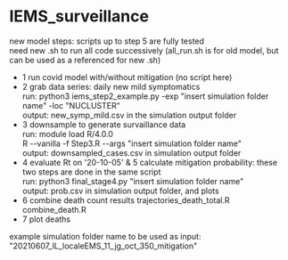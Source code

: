 
# IEMS_surveillance

new model steps:
scripts up to step 5 are fully tested  
need new .sh to run all code successively (all_run.sh is for old model, but can be used as a referenced for new .sh)   

- 1 run covid model with/without mitigation (no script here)
- 2 grab data series: daily new mild symptomatics  
run: python3 iems_step2_example.py -exp "insert simulation folder name" -loc "NUCLUSTER"  
output: new_symp_mild.csv in the simulation output folder
- 3 downsample to generate survaillance data  
run: module load R/4.0.0  
     R --vanilla -f Step3.R --args "insert simulation folder name"   
output: downsampled_cases.csv in simulation output folder   
- 4 evaluate Rt on '20-10-05' & 5 calculate mitigation probability: these two steps are done in the same script   
run: python3 final_stage4.py "insert simulation folder name"   
output: prob.csv in simulation output folder, and plots
- 6 combine death count results
trajectories_death_total.R
combine_death.R
- 7 plot deaths  

example simulation folder name to be used as input: "20210607_IL_localeEMS_11_jg_oct_350_mitigation"
